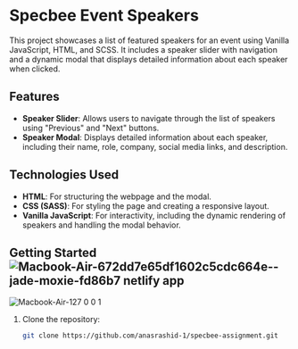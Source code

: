 # Specbee Event Speakers

This project showcases a list of featured speakers for an event using Vanilla JavaScript, HTML, and SCSS. It includes a speaker slider with navigation and a dynamic modal that displays detailed information about each speaker when clicked.

## Features

- **Speaker Slider**: Allows users to navigate through the list of speakers using "Previous" and "Next" buttons.
- **Speaker Modal**: Displays detailed information about each speaker, including their name, role, company, social media links, and description.

## Technologies Used

- **HTML**: For structuring the webpage and the modal.
- **CSS (SASS)**: For styling the page and creating a responsive layout.
- **Vanilla JavaScript**: For interactivity, including the dynamic rendering of speakers and handling the modal behavior.

## Getting Started![Macbook-Air-672dd7e65df1602c5cdc664e--jade-moxie-fd86b7 netlify app](https://github.com/user-attachments/assets/8f872e71-037c-446b-8c71-667eb9401de4)
![Macbook-Air-127 0 0 1](https://github.com/user-attachments/assets/da06c6ed-1f6a-4d8c-99c7-e22fc1e4e03d)


1. Clone the repository:
   ```bash
   git clone https://github.com/anasrashid-1/specbee-assignment.git
